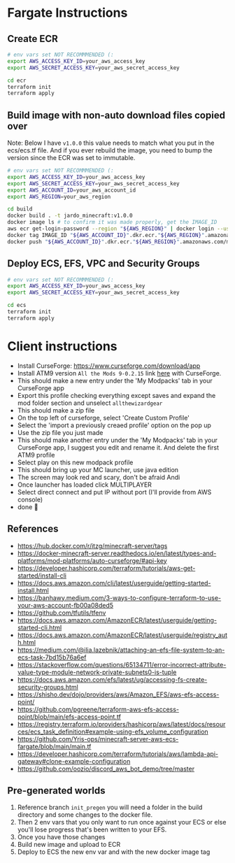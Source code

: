 # Fargate Instructions

## Create ECR
```bash
# env vars set NOT RECOMMMENDED (:
export AWS_ACCESS_KEY_ID=your_aws_access_key
export AWS_SECRET_ACCESS_KEY=your_aws_secret_access_key

cd ecr
terraform init
terraform apply
```

## Build image with non-auto download files copied over

Note: Below I have `v1.0.0` this value needs to match what you put in the ecs/ecs.tf file. And if you ever rebuild the image, you need to bump the version since the ECR was set to immutable. 
```bash
# env vars set NOT RECOMMMENDED (:
export AWS_ACCESS_KEY_ID=your_aws_access_key
export AWS_SECRET_ACCESS_KEY=your_aws_secret_access_key
export AWS_ACCOUNT_ID=your_aws_account_id
export AWS_REGION=your_aws_region

cd build
docker build . -t jardo_minecraft:v1.0.0
docker image ls # to confirm it was made properly, get the IMAGE_ID
aws ecr get-login-password --region "${AWS_REGION}" | docker login --username AWS --password-stdin "${AWS_ACCOUNT_ID}".dkr.ecr."${AWS_REGION}".amazonaws.com
docker tag IMAGE_ID "${AWS_ACCOUNT_ID}".dkr.ecr."${AWS_REGION}".amazonaws.com/minecraft:v1.0.0
docker push "${AWS_ACCOUNT_ID}".dkr.ecr."${AWS_REGION}".amazonaws.com/minecraft:v1.0.0
```

## Deploy ECS, EFS, VPC and Security Groups
```bash
# env vars set NOT RECOMMMENDED (:
export AWS_ACCESS_KEY_ID=your_aws_access_key
export AWS_SECRET_ACCESS_KEY=your_aws_secret_access_key

cd ecs
terraform init
terraform apply
```

# Client instructions
- Install CurseForge: https://www.curseforge.com/download/app
- Install ATM9 version `All the Mods 9-0.2.15` link [here](https://www.curseforge.com/minecraft/modpacks/all-the-mods-9/files?page=1&pageSize=20) with CurseForge.
- This should make a new entry under the 'My Modpacks' tab in your CurseForge app
- Export this profile checking everything except saves and expand the mod folder section and unselect `allthewizardgear`
- This should make a zip file
- On the top left of curseforge, select 'Create Custom Profile'
- Select the 'import a previously creaed profile' option on the pop up
- Use the zip file you just made
- This should make another entry under the 'My Modpacks' tab in your CurseForge app, I suggest you edit and rename it. And delete the first ATM9 profile
- Select play on this new modpack profile
- This should bring up your MC launcher, use java edition
- The screen may look red and scary, don't be afraid Andi
- Once launcher has loaded click MULTIPLAYER
- Select direct connect and put IP without port (I'll provide from AWS console)
- done :tada:

## References
- https://hub.docker.com/r/itzg/minecraft-server/tags
- https://docker-minecraft-server.readthedocs.io/en/latest/types-and-platforms/mod-platforms/auto-curseforge/#api-key
- https://developer.hashicorp.com/terraform/tutorials/aws-get-started/install-cli
- https://docs.aws.amazon.com/cli/latest/userguide/getting-started-install.html 
- https://banhawy.medium.com/3-ways-to-configure-terraform-to-use-your-aws-account-fb00a08ded5
- https://github.com/tfutils/tfenv
- https://docs.aws.amazon.com/AmazonECR/latest/userguide/getting-started-cli.html
- https://docs.aws.amazon.com/AmazonECR/latest/userguide/registry_auth.html
- https://medium.com/@ilia.lazebnik/attaching-an-efs-file-system-to-an-ecs-task-7bd15b76a6ef
- https://stackoverflow.com/questions/65134711/error-incorrect-attribute-value-type-module-network-private-subnets0-is-tuple
- https://docs.aws.amazon.com/efs/latest/ug/accessing-fs-create-security-groups.html
- https://shisho.dev/dojo/providers/aws/Amazon_EFS/aws-efs-access-point/
- https://github.com/pgreene/terraform-aws-efs-access-point/blob/main/efs-access-point.tf
- https://registry.terraform.io/providers/hashicorp/aws/latest/docs/resources/ecs_task_definition#example-using-efs_volume_configuration
- https://github.com/Yris-ops/minecraft-server-aws-ecs-fargate/blob/main/main.tf
- https://developer.hashicorp.com/terraform/tutorials/aws/lambda-api-gateway#clone-example-configuration
- https://github.com/oozio/discord_aws_bot_demo/tree/master

## Pre-generated worlds
1. Reference branch `init_pregen` you will need a folder in the build directory and some changes to the docker file. 
2. Then 2 env vars that you only want to run once against your ECS or else you'll lose progress that's been written to your EFS.
3. Once you have those changes
4. Build new image and upload to ECR
5. Deploy to ECS the new env var and with the new docker image tag